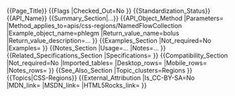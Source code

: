 {{Page_Title}}
{{Flags
|Checked_Out=No
}}
{{Standardization_Status}}
{{API_Name}}
{{Summary_Section|...}}
{{API_Object_Method
|Parameters=
|Method_applies_to=apis/css-regions/NamedFlowCollection
|Example_object_name=phlegm
|Return_value_name=bolus
|Return_value_description=...
}}
{{Examples_Section
|Not_required=No
|Examples=
}}
{{Notes_Section
|Usage=...
|Notes=...
}}
{{Related_Specifications_Section
|Specifications=
}}
{{Compatibility_Section
|Not_required=No
|Imported_tables=
|Desktop_rows=
|Mobile_rows=
|Notes_rows=
}}
{{See_Also_Section
|Topic_clusters=Regions
}}
{{Topics|CSS-Regions}}
{{External_Attribution
|Is_CC-BY-SA=No
|MDN_link=
|MSDN_link=
|HTML5Rocks_link=
}}